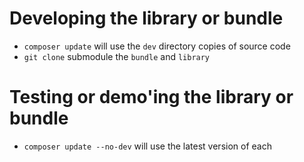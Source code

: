 # Developing the library or bundle

- `composer update` will use the `dev` directory copies of source code
- `git clone` submodule the `bundle` and `library`

# Testing or demo'ing the library or bundle

- `composer update --no-dev` will use the latest version of each

